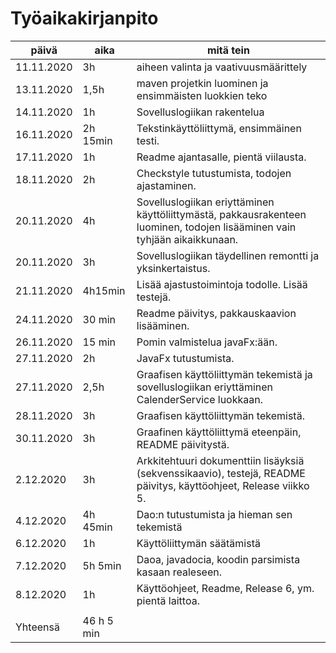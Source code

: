 # Työaikakirjanpito

päivä | aika | mitä tein
------|------|----------
11.11.2020 | 3h | aiheen valinta ja vaativuusmäärittely
13.11.2020 | 1,5h | maven projetkin luominen ja ensimmäisten luokkien teko
14.11.2020 | 1h | Sovelluslogiikan rakentelua
16.11.2020 | 2h 15min | Tekstinkäyttöliittymä, ensimmäinen testi.
17.11.2020 | 1h | Readme ajantasalle, pientä viilausta. 
18.11.2020 | 2h | Checkstyle tutustumista, todojen ajastaminen.
20.11.2020 | 4h | Sovelluslogiikan eriyttäminen käyttöliittymästä, pakkausrakenteen luominen, todojen lisääminen vain tyhjään aikaikkunaan. 
20.11.2020 | 3h | Sovelluslogiikan täydellinen remontti ja yksinkertaistus.
21.11.2020 | 4h15min | Lisää ajastustoimintoja todolle. Lisää testejä.
24.11.2020 | 30 min | Readme päivitys, pakkauskaavion lisääminen.
26.11.2020 | 15 min | Pomin valmistelua javaFx:ään.
27.11.2020 | 2h | JavaFx tutustumista.
27.11.2020 | 2,5h | Graafisen käyttöliittymän tekemistä ja sovelluslogiikan eriyttäminen CalenderService luokkaan. 
28.11.2020 | 3h | Graafisen käyttöliittymän tekemistä.
30.11.2020 | 3h | Graafinen käyttöliittymä eteenpäin, README päivitystä.
2.12.2020 | 3h | Arkkitehtuuri dokumenttiin lisäyksiä (sekvenssikaavio), testejä, README päivitys, käyttöohjeet, Release viikko 5.
4.12.2020 | 4h 45min | Dao:n tutustumista ja hieman sen tekemistä
6.12.2020 | 1h | Käyttöliittymän säätämistä
7.12.2020 | 5h 5min| Daoa, javadocia, koodin parsimista kasaan realeseen.
8.12.2020 | 1h | Käyttöohjeet, Readme, Release 6, ym. pientä laittoa.
||
Yhteensä | 46 h 5 min |
